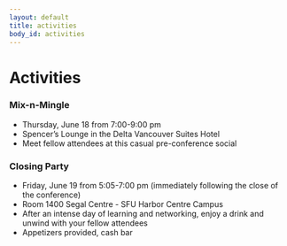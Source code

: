 ```yaml
---
layout: default
title: activities
body_id: activities
---
```


# Activities

<p class="lead">

<h3>Mix-n-Mingle</h3>
<ul>
<li> Thursday, June 18 from 7:00-9:00 pm</li>
<li> Spencer’s Lounge in the Delta Vancouver Suites Hotel</li>
<li> Meet fellow attendees at this casual pre-conference social</li>
</ul>

<h3>Closing Party</h3>

<ul>
<li> Friday, June 19 from 5:05-7:00 pm (immediately following the close of the conference)</li>
<li> Room 1400 Segal Centre - SFU Harbor Centre Campus</li>
<li> After an intense day of learning and networking, enjoy a drink and unwind with your fellow attendees</li>
<li> Appetizers provided, cash bar </li>
</ul>
</p>

